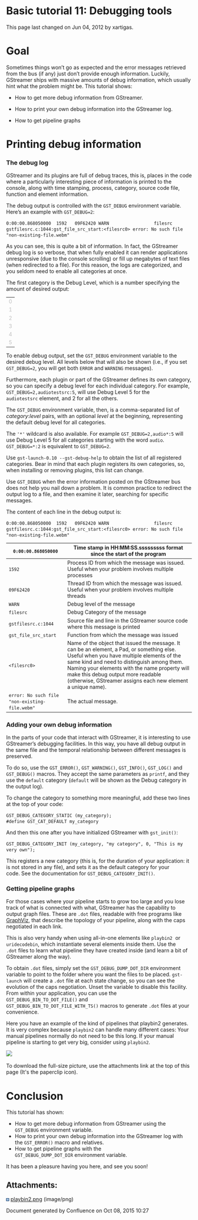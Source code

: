 # Basic tutorial 11: Debugging tools

This page last changed on Jun 04, 2012 by xartigas.

# Goal

Sometimes things won’t go as expected and the error messages retrieved
from the bus (if any) just don’t provide enough information. Luckily,
GStreamer ships with massive amounts of debug information, which usually
hint what the problem might be. This tutorial shows:

  - How to get more debug information from GStreamer.

  - How to print your own debug information into the GStreamer log.

  - How to get pipeline graphs

# Printing debug information

### The debug log

GStreamer and its plugins are full of debug traces, this is, places in
the code where a particularly interesting piece of information is
printed to the console, along with time stamping, process, category,
source code file, function and element information.

The debug output is controlled with the `GST_DEBUG` environment
variable. Here’s an example with
`GST_DEBUG=2`:

```
0:00:00.868050000  1592   09F62420 WARN                 filesrc gstfilesrc.c:1044:gst_file_src_start:<filesrc0> error: No such file "non-existing-file.webm"
```

As you can see, this is quite a bit of information. In fact, the
GStreamer debug log is so verbose, that when fully enabled it can render
applications unresponsive (due to the console scrolling) or fill up
megabytes of text files (when redirected to a file). For this reason,
the logs are categorized, and you seldom need to enable all categories
at once.

The first category is the Debug Level, which is a number specifying the
amount of desired output:

<table>
<tbody>
<tr class="odd">
<td><span style="color: rgb(192,192,192);">0</span></td>
</tr>
<tr class="even">
<td><span style="color: rgb(192,192,192);">1</span></td>
</tr>
<tr class="odd">
<td><span style="color: rgb(192,192,192);">2</span></td>
</tr>
<tr class="even">
<td><span style="color: rgb(192,192,192);">3</span></td>
</tr>
<tr class="odd">
<td><span style="color: rgb(192,192,192);">4</span></td>
</tr>
<tr class="even">
<td><span style="color: rgb(192,192,192);">5</span></td>
</tr>
</tbody>
</table>

To enable debug output, set the `GST_DEBUG` environment variable to the
desired debug level. All levels below that will also be shown (i.e., if
you set `GST_DEBUG=2`, you will get both `ERROR` and
`WARNING` messages).

Furthermore, each plugin or part of the GStreamer defines its own
category, so you can specify a debug level for each individual category.
For example, `GST_DEBUG=2,audiotestsrc:5`, will use Debug Level 5 for
the `audiotestsrc` element, and 2 for all the others.

The `GST_DEBUG` environment variable, then, is a comma-separated list of
*category*:*level* pairs, with an optional *level* at the beginning,
representing the default debug level for all categories.

The `'*'` wildcard is also available. For example
`GST_DEBUG=2,audio*:5` will use Debug Level 5 for all categories
starting with the word `audio`. `GST_DEBUG=*:2` is equivalent to
`GST_DEBUG=2`.

Use `gst-launch-0.10 --gst-debug-help` to obtain the list of all
registered categories. Bear in mind that each plugin registers its own
categories, so, when installing or removing plugins, this list can
change.

Use `GST_DEBUG` when the error information posted on the GStreamer bus
does not help you nail down a problem. It is common practice to redirect
the output log to a file, and then examine it later, searching for
specific messages.

The content of each line in the debug output
is:

```
0:00:00.868050000  1592   09F62420 WARN                 filesrc gstfilesrc.c:1044:gst_file_src_start:<filesrc0> error: No such file "non-existing-file.webm"
```

<table>
<thead>
<tr class="header">
<th><code>0:00:00.868050000</code></th>
<th>Time stamp in HH:MM:SS.sssssssss format since the start of the program</th>
</tr>
</thead>
<tbody>
<tr class="odd">
<td><code>1592</code></td>
<td>Process ID from which the message was issued. Useful when your problem involves multiple processes</td>
</tr>
<tr class="even">
<td><code>09F62420</code></td>
<td><span>Thread ID from which the message was issued. Useful when your problem involves multiple threads</span></td>
</tr>
<tr class="odd">
<td><code>WARN</code></td>
<td>Debug level of the message</td>
</tr>
<tr class="even">
<td><code>filesrc</code></td>
<td>Debug Category of the message</td>
</tr>
<tr class="odd">
<td><code>gstfilesrc.c:1044</code></td>
<td>Source file and line in the GStreamer source code where this message is printed</td>
</tr>
<tr class="even">
<td><code>gst_file_src_start</code></td>
<td>Function from which the message was issued</td>
</tr>
<tr class="odd">
<td><code>&lt;filesrc0&gt;</code></td>
<td>Name of the object that issued the message. It can be an element, a Pad, or something else. Useful when you have multiple elements of the same kind and need to distinguish among them. Naming your elements with the name property will make this debug output more readable (otherwise, GStreamer assigns each new element a unique name).</td>
</tr>
<tr class="even">
<td><code>error: No such file &quot;non-existing-file.webm&quot;</code></td>
<td>The actual message.</td>
</tr>
</tbody>
</table>

### Adding your own debug information

In the parts of your code that interact with GStreamer, it is
interesting to use GStreamer’s debugging facilities. In this way, you
have all debug output in the same file and the temporal relationship
between different messages is preserved.

To do so, use the `GST_ERROR()`, `GST_WARNING()`, `GST_INFO()`,
`GST_LOG()` and `GST_DEBUG()` macros. They accept the same parameters as
`printf`, and they use the `default` category (`default` will be shown
as the Debug category in the output log).

To change the category to something more meaningful, add these two lines
at the top of your code:

``` lang=c
GST_DEBUG_CATEGORY_STATIC (my_category);
#define GST_CAT_DEFAULT my_category
```

And then this one after you have initialized GStreamer with
`gst_init()`:

``` lang=c
GST_DEBUG_CATEGORY_INIT (my_category, "my category", 0, "This is my very own");
```

This registers a new category (this is, for the duration of your
application: it is not stored in any file), and sets it as the default
category for your code. See the documentation
for `GST_DEBUG_CATEGORY_INIT()`.

### Getting pipeline graphs

For those cases where your pipeline starts to grow too large and you
lose track of what is connected with what, GStreamer has the capability
to output graph files. These are `.dot` files, readable with free
programs like [GraphViz](http://www.graphviz.org), that describe the
topology of your pipeline, along with the caps negotiated in each link.

This is also very handy when using all-in-one elements like `playbin2`
 or `uridecodebin`, which instantiate several elements inside them. Use
the `.dot` files to learn what pipeline they have created inside (and
learn a bit of GStreamer along the way).

To obtain `.dot` files, simply set
the `GST_DEBUG_DUMP_DOT_DIR` environment variable to point to the
folder where you want the files to be placed. `gst-launch` will create
a `.dot` file at each state change, so you can see the evolution of the
caps negotiation. Unset the variable to disable this facility. From
within your application, you can use the
`GST_DEBUG_BIN_TO_DOT_FILE()` and
`GST_DEBUG_BIN_TO_DOT_FILE_WITH_TS()` macros to generate `.dot` files
at your convenience.

Here you have an example of the kind of pipelines that playbin2
generates. It is very complex because `playbin2` can handle many
different cases: Your manual pipelines normally do not need to be this
long. If your manual pipeline is starting to get very big, consider
using `playbin2`.

![](attachments/327830/2424840.png)

To download the full-size picture, use the attachments link at the top
of this page (It's the paperclip icon).

# Conclusion

This tutorial has shown:

  - How to get more debug information from GStreamer using the
    `GST_DEBUG` environment variable.
  - How to print your own debug information into the GStreamer log with
    the `GST_ERROR()` macro and relatives.
  - How to get pipeline graphs with the
    `GST_DEBUG_DUMP_DOT_DIR` environment variable.

It has been a pleasure having you here, and see you soon\!

## Attachments:

![](images/icons/bullet_blue.gif)
[playbin2.png](attachments/327830/2424840.png) (image/png)

Document generated by Confluence on Oct 08, 2015 10:27
